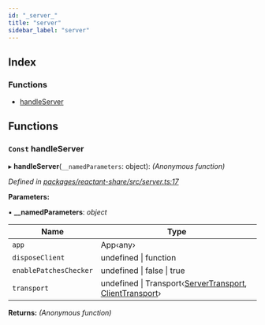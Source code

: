 ```yaml
---
id: "_server_"
title: "server"
sidebar_label: "server"
---
```


## Index

### Functions

* [handleServer](_server_.md#const-handleserver)

## Functions

### `Const` handleServer

▸ **handleServer**(`__namedParameters`: object): *(Anonymous function)*

*Defined in [packages/reactant-share/src/server.ts:17](https://github.com/unadlib/reactant/blob/3ea14604/packages/reactant-share/src/server.ts#L17)*

**Parameters:**

▪ **__namedParameters**: *object*

Name | Type |
------ | ------ |
`app` | App‹any› |
`disposeClient` | undefined &#124; function |
`enablePatchesChecker` | undefined &#124; false &#124; true |
`transport` | undefined &#124; Transport‹[ServerTransport](../interfaces/_interfaces_.servertransport.md), [ClientTransport](../interfaces/_interfaces_.clienttransport.md)› |

**Returns:** *(Anonymous function)*
